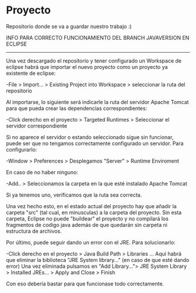 # Proyecto
Repositorio donde se va a guardar nuestro trabajo :)

INFO PARA CORRECTO FUNCIONAMIENTO DEL BRANCH JAVAVERSION EN ECLIPSE

-------------------------------------------------------------------

Una vez descargado el repositorio y tener configurado un Workspace de eclipse habrá que importar el nuevo proyecto
como un proyecto ya existente de eclipse:

-File > Import... > Existing Project into Workspace > seleccionar la ruta del repositorio

Al importarse, lo siguiente será indicarle la ruta del servidor Apache Tomcat para que pueda crear las dependencias correspondientes:

-Click derecho en el proyecto > Targeted Runtimes > Seleccionar el servidor correspondiente

Si no aparece el servidor o estando seleccionado sigue sin funcionar, puede ser que no tengamos correctamente configurado un servidor.
Para configurarlo:

-Window > Preferences > Desplegamos "Server" > Runtime Enviroment

En caso de no haber ninguno:

-Add.. > Seleccionamos la carpeta en la que esté instalado Apache Tomcat

Si ya tenemos uno, verificamos que la ruta sea correcta.

Una vez hecho esto, en el estado actual del proyecto hay que añadir la carpeta "src" (tal cual, en minusculas) a la carpeta del proyecto.
Sin esta carpeta, Eclipse no puede "buildear" el proyecto y no compilará los fragmentos de codigo java además de que quedarán sin carpeta
ni estructura de archivos.

Por último, puede seguir dando un error con el JRE. Para solucionarlo:

-Click derecho en el proyecto > Java Build Path > Libraries ...
Aquí habrá que eliminar la biblioteca "JRE System library..." (en caso de que esté dando error)
Una vez eliminada pulsamos en "Add Library..."> JRE System Library > Installed JREs... > Apply and Close > Finish

Con eso debería bastar para que funcionase todo correctamente.
